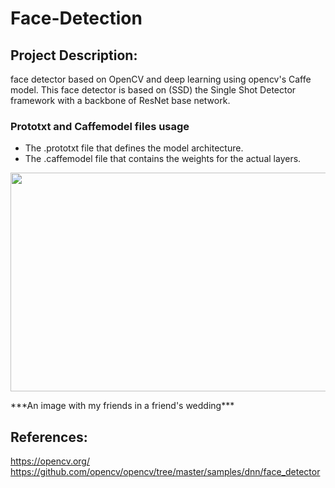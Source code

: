 # Face-Detection

## Project Description:

face detector based on OpenCV and deep learning using opencv's Caffe model. This face detector is based on (SSD) the Single Shot Detector framework with a backbone of ResNet base network.


### Prototxt and Caffemodel files usage
- The .prototxt file that defines the model architecture.
- The .caffemodel file that contains the weights for the actual layers.



<p align="center">
 <img  width="700" height="350" src="https://github.com/anasbadawy/Face-Detection/blob/master/testResult.png">
</p>
***An image with my friends in a friend's wedding***


## References:
https://opencv.org/
https://github.com/opencv/opencv/tree/master/samples/dnn/face_detector
